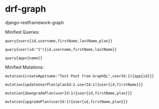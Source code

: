 # drf-graph
django-restframework-graph


Minified Queries:

```query{users{id,username,firstName,lastName,plan}}```

```query{user(id:"1"){id,username,firstName,lastName}}```

```query{apps{name}}```

Minified Mutations:

```mutation{createApp(name:"Test Post from GraphQL",userId:1){app{id}}}```

```mutation{updateUserPlan(planId:2,userId:1){user{id,firstName}}}```

```mutation{downgradePlan(userId:1){user{id,firstName,plan}}}```

```mutation{upgradePlan(userId:1){user{id,firstName,plan}}}```